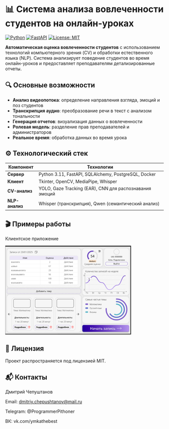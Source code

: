 # 📊 Система анализа вовлеченности студентов на онлайн-уроках

[![Python](https://img.shields.io/badge/Python-3.11+-blue.svg)](https://python.org)
[![FastAPI](https://img.shields.io/badge/FastAPI-0.109-green.svg)](https://fastapi.tiangolo.com)
[![License: MIT](https://img.shields.io/badge/License-MIT-yellow.svg)](https://opensource.org/licenses/MIT)

**Автоматическая оценка вовлеченности студентов** с использованием технологий компьютерного зрения (CV) и обработки естественного языка (NLP). Система анализирует поведение студентов во время онлайн-уроков и предоставляет преподавателям детализированные отчеты.

## 🔍 Основные возможности
- **Анализ видеопотока**: определение направления взгляда, эмоций и поз студентов
- **Транскрипция аудио**: преобразование речи в текст с анализом тональности
- **Генерация отчетов**: визуализация данных о вовлеченности
- **Ролевая модель**: разделение прав преподавателей и администраторов
- **Реальное время**: обработка данных во время урока

## ⚙️ Технологический стек
| Компонент       | Технологии                                                                 |
|-----------------|----------------------------------------------------------------------------|
| **Сервер**      | Python 3.11, FastAPI, SQLAlchemy, PostgreSQL, Docker                      |
| **Клиент**      | Tkinter, OpenCV, MediaPipe, Whisper                                       |
| **CV-анализ**   | YOLO, Gaze Tracking (EAR), CNN для распознавания эмоций                   |
| **NLP-анализ**  | Whisper (транскрипция), Qwen (семантический анализ)                       |

## 🎬 Примеры работы
Клиентское приложение

<img src="img/image.png" width="400">

## 📝 Лицензия
Проект распространяется под лицензией MIT.

## 📬 Контакты
Дмитрий Чепуштанов

Email: dmitriy.chepushtanov@mail.ru

Telegram: @ProgrammerPithoner

ВК: vk.com/ymkathebest

